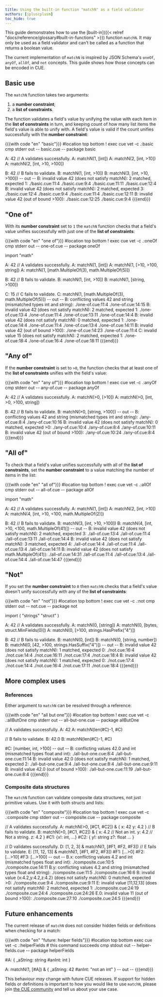 ```yaml
---
title: Using the built-in function "matchN" as a field validator
authors: [jpluscplusm]
toc_hide: true
---
```


This guide demonstrates how to use the
[built-in]({{< relref "docs/reference/glossary#built-in-functions" >}})
function `matchN`.
It may only be used as a field validator and
can't be called as a function that returns a boolean value.

The current implementation of `matchN` is inspired by JSON Schema's
`oneOf`,
`anyOf`,
`allOf`, and
`not`
concepts.
This guide shows how those concepts can be encoded in CUE.

<!--more-->

## Basic use

The `matchN` function takes two arguments:

1. a **number constraint**;
2. a **list of constraints**.

The function validates a field's value by unifying the value with each item in
the **list of constraints** in turn, and keeping count of how many list items
the field's value is able to unify with. A field's value is valid if the count
unifies successfully with the **number constraint**:

{{{with code "en" "basic"}}}
#location top bottom
! exec cue vet -c .:basic
cmp stderr out
-- basic.cue --
package basic

A: 42
// A validates successfully.
A: matchN(1, [int])
A: matchN(2, [int, >10])
A: matchN(2, [int, >10, >100])

B: 42
// B fails to validate.
B: matchN(1, [int, >10])
B: matchN(3, [int, >10, >100])
-- out --
B: invalid value 42 (does not satisfy matchN): 2 matched, expected 1:
    ./basic.cue:11:4
    ./basic.cue:9:4
    ./basic.cue:11:11
    ./basic.cue:12:4
B: invalid value 42 (does not satisfy matchN): 2 matched, expected 3:
    ./basic.cue:12:4
    ./basic.cue:9:4
    ./basic.cue:11:4
    ./basic.cue:12:11
B: invalid value 42 (out of bound >100):
    ./basic.cue:12:25
    ./basic.cue:9:4
{{{end}}}

## "One of"

With its **number constraint** set to `1` the `matchN` function checks that a
field's value unifies successfully with just one of the **list of
constraints**:

{{{with code "en" "one of"}}}
#location top bottom
! exec cue vet -c .:oneOf
cmp stderr out
-- one-of.cue --
package oneOf

import "math"

A: 42
// A validates successfully.
A: matchN(1, [int])
A: matchN(1, [>10, >100, string])
A: matchN(1, [math.MultipleOf(3), math.MultipleOf(5)])

B: 42
// B fails to validate.
B: matchN(1, [int, >10])
B: matchN(1, [string, >100])

C: 15
// C fails to validate.
C: matchN(1, [math.MultipleOf(3), math.MultipleOf(5)])
-- out --
B: conflicting values 42 and string (mismatched types int and string):
    ./one-of.cue:11:4
    ./one-of.cue:14:15
B: invalid value 42 (does not satisfy matchN): 2 matched, expected 1:
    ./one-of.cue:13:4
    ./one-of.cue:11:4
    ./one-of.cue:13:11
    ./one-of.cue:14:4
B: invalid value 42 (does not satisfy matchN): 0 matched, expected 1:
    ./one-of.cue:14:4
    ./one-of.cue:11:4
    ./one-of.cue:13:4
    ./one-of.cue:14:11
B: invalid value 42 (out of bound >100):
    ./one-of.cue:14:23
    ./one-of.cue:11:4
C: invalid value 15 (does not satisfy matchN): 2 matched, expected 1:
    ./one-of.cue:18:4
    ./one-of.cue:16:4
    ./one-of.cue:18:11
{{{end}}}

## "Any of"

If the **number constraint** is set to `>0`, the function checks that at least
one of the **list of constraints** unifies with the field's value:

{{{with code "en" "any of"}}}
#location top bottom
! exec cue vet -c .:anyOf
cmp stderr out
-- any-of.cue --
package anyOf

A: 42
// A validates successfully.
A: matchN(>0, [>10])
A: matchN(>0, [int, >0, >100, string])

B: 42
// B fails to validate.
B: matchN(>0, [string, >100])
-- out --
B: conflicting values 42 and string (mismatched types int and string):
    ./any-of.cue:8:4
    ./any-of.cue:10:16
B: invalid value 42 (does not satisfy matchN): 0 matched, expected >0:
    ./any-of.cue:10:4
    ./any-of.cue:8:4
    ./any-of.cue:10:11
B: invalid value 42 (out of bound >100):
    ./any-of.cue:10:24
    ./any-of.cue:8:4
{{{end}}}

## "All of"

To check that a field's value unifies successfully with all of the **list of
constraints**, set the **number constraint** to a value matching the number of
items in the list:

{{{with code "en" "all of"}}}
#location top bottom
! exec cue vet -c .:allOf
cmp stderr out
-- all-of.cue --
package allOf

import "math"

A: 42
// A validates successfully.
A: matchN(1, [int])
A: matchN(2, [int, >10])
A: matchN(4, [int, >10, <100, math.MultipleOf(2)])

B: 42
// B fails to validate.
B: matchN(3, [int, >10, >100])
B: matchN(4, [int, >10, <100, math.MultipleOf(41)])
-- out --
B: invalid value 42 (does not satisfy matchN): 2 matched, expected 3:
    ./all-of.cue:13:4
    ./all-of.cue:11:4
    ./all-of.cue:13:11
    ./all-of.cue:14:4
B: invalid value 42 (does not satisfy matchN): 3 matched, expected 4:
    ./all-of.cue:14:4
    ./all-of.cue:11:4
    ./all-of.cue:13:4
    ./all-of.cue:14:11
B: invalid value 42 (does not satisfy math.MultipleOf(41)):
    ./all-of.cue:14:31
    ./all-of.cue:11:4
    ./all-of.cue:13:4
    ./all-of.cue:14:4
    ./all-of.cue:14:47
{{{end}}}

## "Not"

If you set the **number constraint** to `0` then `matchN` checks that a
field's value doesn't unify successfully with any of the **list of
constraints**:

{{{with code "en" "not"}}}
#location top bottom
! exec cue vet -c .:not
cmp stderr out
-- not.cue --
package not

import (
	"strings"
	"struct"
)

A: 42
// A validates successfully.
A: matchN(0, [string])
A: matchN(0, [bytes, struct.MinFields(0)])
A: matchN(0, [>100, strings.HasPrefix("4")])

B: 42
// B fails to validate.
B: matchN(0, [int])
B: matchN(0, [string, number])
B: matchN(0, [42, >100, strings.HasSuffix("4")])
-- out --
B: invalid value 42 (does not satisfy matchN): 1 matched, expected 0:
    ./not.cue:16:4
    ./not.cue:14:4
    ./not.cue:16:11
    ./not.cue:17:4
    ./not.cue:18:4
B: invalid value 42 (does not satisfy matchN): 1 matched, expected 0:
    ./not.cue:17:4
    ./not.cue:14:4
    ./not.cue:16:4
    ./not.cue:17:11
    ./not.cue:18:4
{{{end}}}

## More complex uses

### References

Either argument to `matchN` can be resolved through a reference:

{{{with code "en" "all but one"}}}
#location top bottom
! exec cue vet -c .:allButOne
cmp stderr out
-- all-but-one.cue --
package allButOne

// A validates successfully.
A: 42
A: matchN(len(#C)-1, #C)

// B fails to validate.
B: 42.0
B: matchN(len(#C)-1, #C)

#C: [number, int, >100]
-- out --
B: conflicting values 42.0 and int (mismatched types float and int):
    ./all-but-one.cue:8:4
    ./all-but-one.cue:11:14
B: invalid value 42.0 (does not satisfy matchN): 1 matched, expected 2:
    ./all-but-one.cue:9:4
    ./all-but-one.cue:8:4
    ./all-but-one.cue:9:11
B: invalid value 42.0 (out of bound >100):
    ./all-but-one.cue:11:19
    ./all-but-one.cue:8:4
{{{end}}}

### Composite data structures

The `matchN` function can validate composite data structures, not just
primitive values. Use it with both structs and lists:

{{{with code "en" "composite"}}}
#location top bottom
! exec cue vet -c .:composite
cmp stderr out
-- composite.cue --
package composite

// A validates successfully.
A: matchN(>0, [#C1, #C2]) & {
	x: 42
	y: 4.2
}
// B fails to validate.
B: matchN(>0, [#C1, #C2]) & {
	x: 4.2 // Not an int.
	y: 4.2 // Not a string.
	z: 4.2
}
#C1: {x!: int, ...}
#C2: {
	y!: string
	z?: float
	...
}

// D validates successfully.
D: [1, 2, 3] & matchN(1, [#F1, #F2, #F3])
// E fails to validate.
E: [11, 12, 13] & matchN(1, [#F1, #F2, #F3])
#F1: [...>0]
#F2: [...>10]
#F3: [...>100]
-- out --
B.x: conflicting values 4.2 and int (mismatched types float and int):
    ./composite.cue:10:5
    ./composite.cue:14:11
B.y: conflicting values 4.2 and string (mismatched types float and string):
    ./composite.cue:11:5
    ./composite.cue:16:6
B: invalid value {x:4.2,y:4.2,z:4.2} (does not satisfy matchN): 0 matched, expected >0:
    ./composite.cue:9:4
    ./composite.cue:9:11
E: invalid value [11,12,13] (does not satisfy matchN): 2 matched, expected 1:
    ./composite.cue:24:19
    ./composite.cue:24:4
    ./composite.cue:24:26
E.0: invalid value 11 (out of bound >100):
    ./composite.cue:27:10
    ./composite.cue:24:5
{{{end}}}

## Future enhancements

The current release of `matchN` does not consider hidden fields or definitions
when checking for a match:

{{{with code "en" "future: helper fields"}}}
#location top bottom
exec cue vet -c .:helperFields # this command succeeds
cmp stdout out
-- helper-fields.cue --
package helperFields

#A: {
	_aString: string
	#anInt:   int
}

A: matchN(1, [#A]) & {
	_aString: 42
	#anInt:   "not an int"
}
-- out --
{{{end}}}

This behaviour *may* change with future CUE releases.
If support for hidden fields or definitions is important to how you would like
to use `matchN`, please join [the CUE community](/community)
and tell us about your use case.
